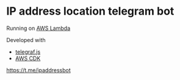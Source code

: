 # IP address location telegram bot
Running on [AWS Lambda](https://aws.amazon.com/lambda/)

Developed with
 - [telegraf.js](https://telegraf.js.org/#/)
 - [AWS CDK](https://github.com/aws/aws-cdk)
 
https://t.me/ipaddressbot
